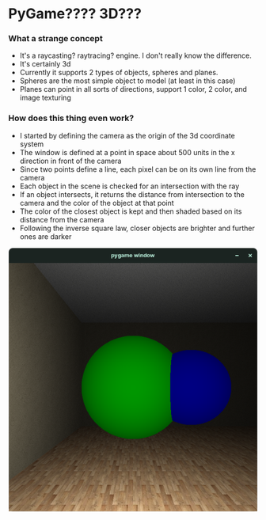# PyGame???? 3D???

### What a strange concept
- It's a raycasting? raytracing? engine. I don't really know the difference.
- It's certainly 3d
- Currently it supports 2 types of objects, spheres and planes.
- Spheres are the most simple object to model (at least in this case)
- Planes can point in all sorts of directions, support 1 color, 2 color, and image texturing


### How does this thing even work?
- I started by defining the camera as the origin of the 3d coordinate system
- The window is defined at a point in space about 500 units in the x direction in front of the camera
- Since two points define a line, each pixel can be on its own line from the camera
- Each object in the scene is checked for an intersection with the ray
- If an object intersects, it returns the distance from intersection to the camera and the color of the object at that point
- The color of the closest object is kept and then shaded based on its distance from the camera
- Following the inverse square law, closer objects are brighter and further ones are darker

<p align="center"><img src="https://github.com/Adog64/Python-Messing-Abouts/blob/master/3D%20Ray%20Tracing/StaticRenderFirstLook.png"/></p>